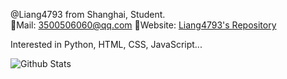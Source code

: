 @Liang4793 from Shanghai, Student.  
📩Mail: <3500506060@qq.com> 🔗Website: [Liang4793's Repository](https://liang4793.github.io/)

Interested in Python, HTML, CSS, JavaScript...

![Github Stats](https://github-readme-stats.vercel.app/api?username=liang4793&show_icons=true&theme=light&count_private=true)

<!---
Yang2008-py/Yang2008-py is a ✨ special ✨ repository because its `README.md` (this file) appears on your GitHub profile.
You can click the Preview link to take a look at your changes.
--->
